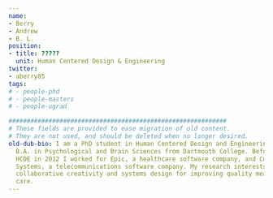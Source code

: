 ```yaml
---
name:
- Berry
- Andrew
- B. L.
position:
- title: ?????
  unit: Human Centered Design & Engineering
twitter:
- aberry85
tags:
# - people-phd
# - people-masters
# - people-ugrad

############################################################
# These fields are provided to ease migration of old content.
# They are not used, and should be deleted when no longer desired.
old-dub-bio: I am a PhD student in Human Centered Design and Engineering. I hold a
  B.A. in Psychological and Brain Sciences from Dartmouth College. Before joining
  HCDE in 2012 I worked for Epic, a healthcare software company, and CustomCall Data
  Systems, a telecommunications software company. My research interests are in distributed,
  collaborative creativity and systems design for improving quality measures in health
  care.
---
```

